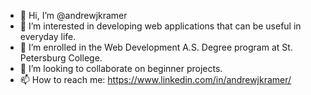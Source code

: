 - 👋 Hi, I’m @andrewjkramer
- 👀 I’m interested in developing web applications that can be useful in everyday life.
- 🌱 I’m enrolled in the Web Development A.S. Degree program at St. Petersburg College.
- 💞️ I’m looking to collaborate on beginner projects.
- 📫 How to reach me: https://www.linkedin.com/in/andrewjkramer/

<!---
andrewjkramer/andrewjkramer is a ✨ special ✨ repository because its `README.md` (this file) appears on your GitHub profile.
You can click the Preview link to take a look at your changes.
--->
